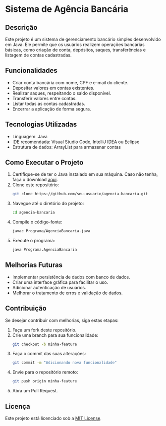 # Sistema de Agência Bancária

## Descrição
Este projeto é um sistema de gerenciamento bancário simples desenvolvido em Java. Ele permite que os usuários realizem operações bancárias básicas, como criação de conta, depósitos, saques, transferências e listagem de contas cadastradas.

## Funcionalidades
- Criar conta bancária com nome, CPF e e-mail do cliente.
- Depositar valores em contas existentes.
- Realizar saques, respeitando o saldo disponível.
- Transferir valores entre contas.
- Listar todas as contas cadastradas.
- Encerrar a aplicação de forma segura.

## Tecnologias Utilizadas
- Linguagem: Java
- IDE recomendada: Visual Studio Code, IntelliJ IDEA ou Eclipse
- Estrutura de dados: ArrayList para armazenar contas

## Como Executar o Projeto
1. Certifique-se de ter o Java instalado em sua máquina. Caso não tenha, faça o download [aqui](https://www.oracle.com/java/technologies/javase-jdk11-downloads.html).
2. Clone este repositório:
   ```sh
   git clone https://github.com/seu-usuario/agencia-bancaria.git
   ```
3. Navegue até o diretório do projeto:
   ```sh
   cd agencia-bancaria
   ```
4. Compile o código-fonte:
   ```sh
   javac Programa/AgenciaBancaria.java
   ```
5. Execute o programa:
   ```sh
   java Programa.AgenciaBancaria
   ```

## Melhorias Futuras
- Implementar persistência de dados com banco de dados.
- Criar uma interface gráfica para facilitar o uso.
- Adicionar autenticação de usuários.
- Melhorar o tratamento de erros e validação de dados.

## Contribuição
Se desejar contribuir com melhorias, siga estas etapas:
1. Faça um fork deste repositório.
2. Crie uma branch para sua funcionalidade:
   ```sh
   git checkout -b minha-feature
   ```
3. Faça o commit das suas alterações:
   ```sh
   git commit -m "Adicionando nova funcionalidade"
   ```
4. Envie para o repositório remoto:
   ```sh
   git push origin minha-feature
   ```
5. Abra um Pull Request.

## Licença
Este projeto está licenciado sob a [MIT License](LICENSE).

